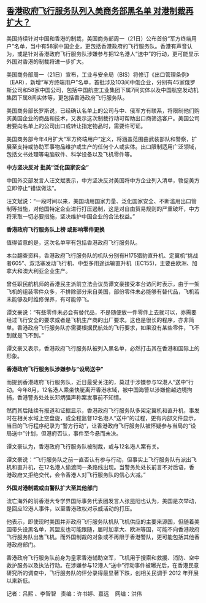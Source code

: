<!--1608649080000-->
[香港政府飞行服务队列入美商务部黑名单 对港制裁再扩大？](https://www.rfa.org/mandarin/yataibaodao/gangtai/al-12222020093657.html)
------

<p></p><p>美国持续针对中国和香港的制裁，美国商务部周一（21日）公布首份“军方终端用户”名单，当中有58家中国企业，更包括香港政府的飞行服务队。香港有声音认为，或是针对香港政府飞行服务队涉嫌参与把12名港人“送中”的行动，更可能显示外国对香港的制裁将进一步扩大。</p><p>美国商务部周一（21日）宣布，工业与安全局（BIS）将修订《出口管理条例》（EAR），新增“军方终端用户”名单，首批涉及103间中俄企业，分别有45家俄罗斯公司和58家中国公司，包括中国航空工业集团下属7间实体以及中国航空发动机集团下属8间实体等，更包括香港政府飞行服务队。</p><p>美国商务部长罗斯说，已经确认名单上的公司与中、俄军方有联系，将限制他们购买美国企业的商品和技术，又表示这次制裁行动可帮助出口商筛选客户。美国公司若要向名单上的公司出口或转让指定物品时，需要许可证。</p><p>美国商务部今年4月扩大“军方终端用户”定义，将涵盖范围由武装部队和警察，扩展至支持或协助军事物品维护或生产的任何个人或实体。出口限制适用广泛领域，包括文书处理等电脑软件、科学设备以及飞机零件等。</p><p><strong>中方坚决反对</strong> <strong>批美</strong><strong>“</strong><strong>泛化国家安全</strong><strong>”</strong></p><p>中国外交部发言人汪文斌表示，中方坚决反对美国将中方企业列入清单，敦促美方立即停止“错误做法”。</p><p>汪文斌说：“一段时间以来，美国动用国家力量、泛化国家安全、不断滥用出口管制等措施，对他国特定企业进行打压遏制，这是对自由贸易规则的严重破坏，中方将采取一切必要措施，坚决维护中国企业的合法权益。”</p><p><strong>香港政府飞行服务队上榜</strong> <strong>或影响零件更换</strong></p><p>值得留意的是，这次名单罕有包括香港政府飞行服务队。</p><p>本台翻查资料，香港政府飞行服务队的机队分别有H175猎豹直升机、定翼机“挑战者605”、双活塞发动飞行机、中型多用途运输直升机（EC155)，主要由欧洲、加拿大和澳大利亚企业生产。</p><p>曾任职民航机师的香港民主派前立法会议员谭文豪接受本台访问时表示，由于一架飞机的组装零件众多，不排除部分来自美国，部份零件未必能够有替代品，飞机若未能够及时维修保养，有可能停飞。</p><p>谭文豪说：“有些零件未必会有替代品，不是随便放一件零件上去就可以，亦需要经过飞行安全的要求或者是飞机生产商的出厂要求。这也是很长的程序，亦非简单。香港政府飞行服务队亦需要根据民航处的飞行要求，如果没有某些零件，飞不到就是飞不到。”</p><p>谭文豪又表示，香港政府飞行服务队被列入黑名单，必然打击其在香港和国际上的形象。</p><p><strong>香港政府飞行服务队涉嫌参与</strong><strong>“</strong><strong>设局送中</strong><strong>”</strong></p><p>而提到香港政府飞行服务队，近日最受关注的，莫过于涉嫌参与12港人“送中”行动。今年8月，12名港人乘坐快艇离开香港水域，被中国海警以涉嫌偷越边境拘捕，香港警务处处长邓炳强声称案发事前不知情。</p><p>然而其后陆续有报道和证据显示，香港政府飞行服务队多架定翼机和直升机，事发时在相关水域上空盘旋，或全程监督12名港人“送中”的过程，更有内部文件显示，当日的飞行程序纪录为“警方行动”，让香港政府飞行服务队被怀疑参与当局的“设局送中”计划，但港府否认，事件至今悬而未决。</p><p>谭文豪认为，香港政府飞行服务队被制裁，或与12名港人案有关。</p><p>谭文豪说：“飞行服务队之前一直否认有参与行动，但事实上飞行服务队有派出飞机和直升机，在12名港人偷渡同一条路线出现。当警务处处长前言不对后语，香港政府又拒绝交代，会令香港人对飞行服务队的信心大减。”</p><p><strong>外国对港制裁或由警队扩大至其他部门</strong></p><p>流亡海外的前香港大专学界国际事务代表团发言人张昆阳也认为，美国是次举动，是回应12港人事件，以至香港政权对示威活动的打压。</p><p>他表示，即使现时美国并非政府飞行服务队机队飞机供应的主要来源国，但随着美国带头设黑名单，其盟友也可能跟随，届时加拿大、欧洲等国，可能不向香港政府飞行服务队出售飞机。而外国制裁的对象或不再限于香港警队，更可能包括其他香港政府部门。</p><p>香港政府飞行服务队前身为皇家香港辅助空军，飞机用于搜索和救援、消防、空中救护服务以及执法行动。在涉嫌参与12港人“送中”行动事件被曝光后，在香港民意研究所的调查中，飞行服务队的评分录得最显著下跌，创相关民调于 2012 年开展以来新低。</p><p>记者：吕熙 、李智智   责编：许书婷、嘉远    网编：洪伟</p>
